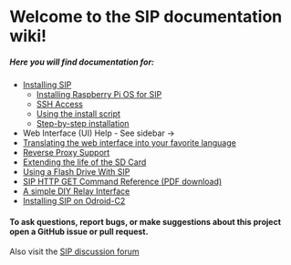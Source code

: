 # Welcome to the SIP documentation wiki!  

##### Here you will find documentation for:
- [Installing SIP](install_info)
  - [Installing Raspberry Pi OS for SIP](pi_os_for_sip) 
  - [SSH Access](ssh_access)   
  - [Using the install script](using_install.sh)  
  - [Step-by-step installation](install_steps)  
- Web Interface (UI) Help - See sidebar ->
- [Translating the web interface into your favorite language](Translation-doc)
- [Reverse Proxy Support](Reverse-proxy)
- [Extending the life of the SD Card](SD-card-life)
- [Using a Flash Drive With SIP](flashdrive)
- [SIP HTTP GET Command Reference (PDF download)](SIP_GET_commands.pdf)
- [A simple DIY Relay Interface](Relay-interface)
- [Installing SIP on Odroid-C2](Installation-(Odroid-C2))

#### To ask questions, report bugs, or make suggestions about this project open a GitHub issue or pull request.
Also visit the [SIP discussion forum](http://nosack.com/sipforum)